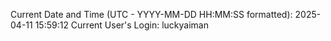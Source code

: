 Current Date and Time (UTC - YYYY-MM-DD HH:MM:SS formatted): 2025-04-11 15:59:12
Current User's Login: luckyaiman
